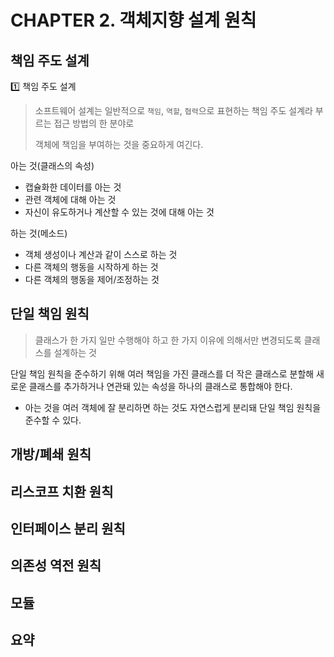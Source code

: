 # CHAPTER 2. 객체지향 설계 원칙

## 책임 주도 설계

1️⃣ 책임 주도 설계

> 소프트웨어 설계는 일반적으로 `책임`, `역할`, `협력`으로 표현하는 책임 주도 설계라 부르는 접근 방법의 한 분야로
>
> 객체에 책임을 부여하는 것을 중요하게 여긴다.

아는 것(클래스의 속성)
- 캡슐화한 데이터를 아는 것
- 관련 객체에 대해 아는 것
- 자신이 유도하거나 계산할 수 있는 것에 대해 아는 것

하는 것(메소드)
- 객체 생성이나 계산과 같이 스스로 하는 것
- 다른 객체의 행동을 시작하게 하는 것
- 다른 객체의 행동을 제어/조정하는 것

## 단일 책임 원칙

> 클래스가 한 가지 일만 수행해야 하고 한 가지 이유에 의해서만 변경되도록 클래스를 설계하는 것

단일 책임 원칙을 준수하기 위해 여러 책임을 가진 클래스를 더 작은 클래스로 분할해 새로운 클래스를 추가하거나 연관돼 있는 속성을 하나의 클래스로 통합해야 한다.
- 아는 것을 여러 객체에 잘 분리하면 하는 것도 자연스럽게 분리돼 단일 책임 원칙을 준수할 수 있다.

## 개방/폐쇄 원칙

## 리스코프 치환 원칙

## 인터페이스 분리 원칙

## 의존성 역전 원칙

## 모듈

## 요약